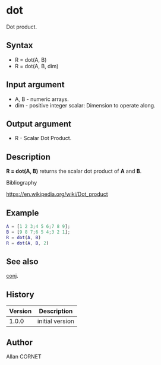 # dot

Dot product.

## Syntax

- R = dot(A, B)
- R = dot(A, B, dim)

## Input argument

- A, B - numeric arrays.
- dim - positive integer scalar: Dimension to operate along.

## Output argument

- R - Scalar Dot Product.

## Description

  <p><b>R = dot(A, B)</b> returns the scalar dot product of <b>A</b> and <b>B</b>.</p>

Bibliography

https://en.wikipedia.org/wiki/Dot_product

## Example

```matlab
A = [1 2 3;4 5 6;7 8 9];
B = [9 8 7;6 5 4;3 2 1];
R = dot(A, B)
R = dot(A, B, 2)
```

## See also

[conj](../elementary_functions/conj.md).

## History

| Version | Description     |
| ------- | --------------- |
| 1.0.0   | initial version |

## Author

Allan CORNET
